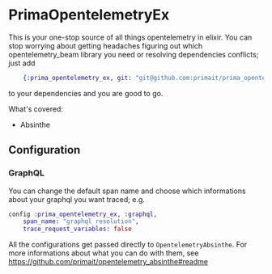 # PrimaOpentelemetryEx

This is your one-stop source of all things opentelemetry in elixir.
You can stop worrying about getting headaches figuring out which opentelemetry_beam library you need or resolving dependencies conflicts; just add
```elixir
    {:prima_opentelemetry_ex, git: "git@github.com:primait/prima_opentelemetry_ex.git"}
```
to your dependencies and you are good to go.

What's covered:
- Absinthe

## Configuration

### GraphQL

You can change the default span name and choose which informations about your graphql you want traced; e.g.

``` elixir
config :prima_opentelemetry_ex, :graphql,
    span_name: "graphql resolution",
    trace_request_variables: false
```
All the configurations get passed directly to `OpentelemetryAbsinthe`. For more informations about what you can do with them, see https://github.com/primait/opentelemetry_absinthe#readme
